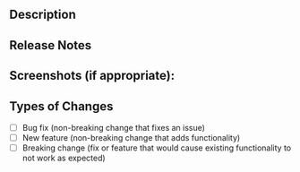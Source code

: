 <!--- Provide a general summary of your changes in the Title above -->

## Description
<!--- Describe your changes in detail -->

## Release Notes
<!--- Why is this change required? What problem does it solve? -->
<!--- If it fixes an open issue, please link to the issue here. -->

## Screenshots (if appropriate):

## Types of Changes
<!--- What types of changes does your code introduce? Put an `x` in all the boxes that apply: -->
- [ ] Bug fix (non-breaking change that fixes an issue)
- [ ] New feature (non-breaking change that adds functionality)
- [ ] Breaking change (fix or feature that would cause existing functionality to not work as expected)
